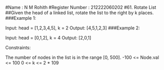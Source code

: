 #Name : N M Rohith
#Register Number : 212222060202
#61. Rotate List
##Given the head of a linked list, rotate the list to the right by k places.
###Example 1:

Input: head = [1,2,3,4,5], k = 2
Output: [4,5,1,2,3]
###Example 2:


Input: head = [0,1,2], k = 4
Output: [2,0,1]
 

Constraints:

The number of nodes in the list is in the range [0, 500].
-100 <= Node.val <= 100
0 <= k <= 2 * 109




